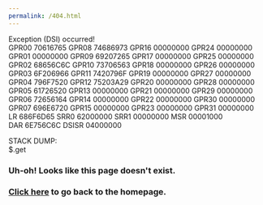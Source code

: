 ```yaml
---
permalink: /404.html
---
```


Exception (DSI) occurred!  
GPR00 70616765 GPR08 74686973 GPR16 00000000 GPR24 00000000  
GPR01 00000000 GPR09 69207265 GPR17 00000000 GPR25 00000000  
GPR02 68656C6C GPR10 73706563 GPR18 00000000 GPR26 00000000  
GPR03 6F206966 GPR11 7420796F GPR19 00000000 GPR27 00000000  
GPR04 796F7520 GPR12 75203A29 GPR20 00000000 GPR28 00000000  
GPR05 61726520 GPR13 00000000 GPR21 00000000 GPR29 00000000  
GPR06 72656164 GPR14 00000000 GPR22 00000000 GPR30 00000000  
GPR07 696E6720 GPR15 00000000 GPR23 00000000 GPR31 00000000  
LR 686F6D65 SRR0 62000000 SRR1 00000000 MSR 00001000  
DAR 6E756C6C DSISR 04000000  
  
STACK DUMP:  
$.get  
  
### Uh-oh! Looks like this page doesn't exist.  
### [Click here](kiwi515.github.io) to go back to the homepage.  
